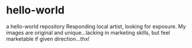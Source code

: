 # hello-world
a hello-world repository
Responding local artist, looking for exposure. My images are original and unique...lacking in marketing skills, but feel marketable if given direction...thx!
